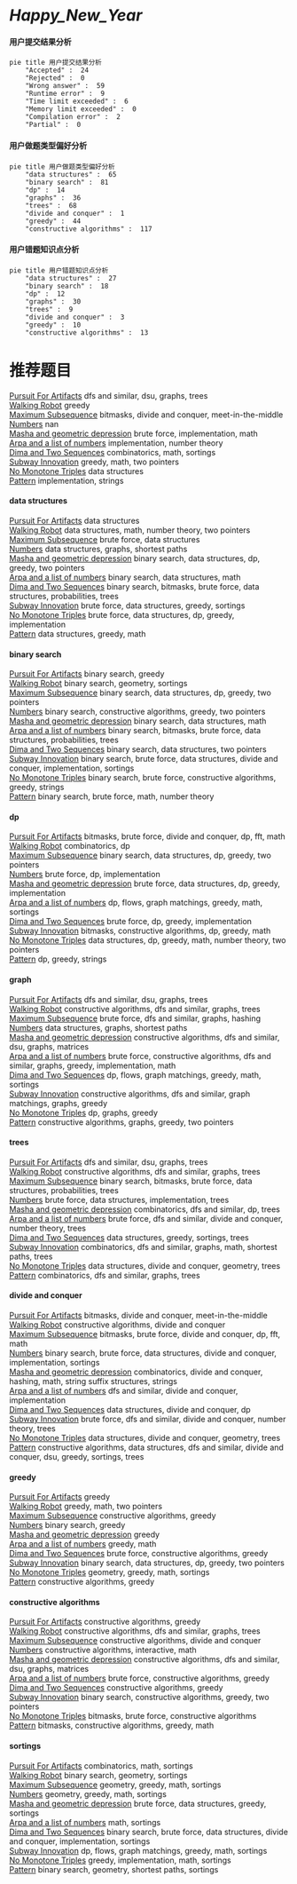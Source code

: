 # _Happy_New_Year_
<!-- tabs:start -->
#### **用户提交结果分析**

```mermaid
pie title 用户提交结果分析
    "Accepted" :  24
    "Rejected" :  0
    "Wrong answer" :  59
    "Runtime error" :  9
    "Time limit exceeded" :  6
    "Memory limit exceeded" :  0
    "Compilation error" :  2
    "Partial" :  0
```
#### **用户做题类型偏好分析**

```mermaid
pie title 用户做题类型偏好分析
    "data structures" :  65
    "binary search" :  81
    "dp" :  14
    "graphs" :  36
    "trees" :  68
    "divide and conquer" :  1
    "greedy" :  44
    "constructive algorithms" :  117
```
#### **用户错题知识点分析**

```mermaid
pie title 用户错题知识点分析
    "data structures" :  27
    "binary search" :  18
    "dp" :  12
    "graphs" :  30
    "trees" :  9
    "divide and conquer" :  3
    "greedy" :  10
    "constructive algorithms" :  13
```
<!-- tabs:end -->
# 推荐题目
[Pursuit For Artifacts](http://codeforces.com/problemset/problem/652/E)		dfs and similar,
                        dsu,
                        graphs,
                        trees		  
[Walking Robot](http://codeforces.com/problemset/problem/1154/D)		greedy		  
[Maximum Subsequence](http://codeforces.com/problemset/problem/888/E)		bitmasks,
                        divide and conquer,
                        meet-in-the-middle		  
[Numbers](http://codeforces.com/problemset/problem/241/D)		nan		  
[Masha and geometric depression](http://codeforces.com/problemset/problem/789/B)		brute force,
                        implementation,
                        math		  
[Arpa and a list of numbers](https://codeforces.com/contest/851/problem/D)		implementation,
                        number theory		  
[Dima and Two Sequences](http://codeforces.com/problemset/problem/272/D)		combinatorics,
                        math,
                        sortings		  
[Subway Innovation](http://codeforces.com/problemset/problem/371/E)		greedy,
                        math,
                        two pointers		  
[No Monotone Triples](http://codeforces.com/problemset/problem/1332/G)		data structures		  
[Pattern](http://codeforces.com/problemset/problem/412/C)		implementation,
                        strings		  
<!-- tabs:start -->
#### **data structures**
[Pursuit For Artifacts](http://codeforces.com/problemset/problem/1332/G)		data structures		  
[Walking Robot](http://codeforces.com/problemset/problem/1418/F)		data structures,
                        math,
                        number theory,
                        two pointers		  
[Maximum Subsequence](http://codeforces.com/problemset/problem/785/E)		brute force,
                        data structures		  
[Numbers](http://codeforces.com/problemset/problem/938/D)		data structures,
                        graphs,
                        shortest paths		  
[Masha and geometric depression](http://codeforces.com/problemset/problem/1492/C)		binary search,
                        data structures,
                        dp,
                        greedy,
                        two pointers		  
[Arpa and a list of numbers](http://codeforces.com/problemset/problem/1490/G)		binary search,
                        data structures,
                        math		  
[Dima and Two Sequences](http://codeforces.com/problemset/problem/1479/D)		binary search,
                        bitmasks,
                        brute force,
                        data structures,
                        probabilities,
                        trees		  
[Subway Innovation](http://codeforces.com/problemset/problem/1497/A)		brute force,
                        data structures,
                        greedy,
                        sortings		  
[No Monotone Triples](http://codeforces.com/problemset/problem/1491/C)		brute force,
                        data structures,
                        dp,
                        greedy,
                        implementation		  
[Pattern](http://codeforces.com/problemset/problem/1492/B)		data structures,
                        greedy,
                        math		  
#### **binary search**
[Pursuit For Artifacts](http://codeforces.com/problemset/problem/803/D)		binary search,
                        greedy		  
[Walking Robot](http://codeforces.com/problemset/problem/1019/D)		binary search,
                        geometry,
                        sortings		  
[Maximum Subsequence](http://codeforces.com/problemset/problem/1492/C)		binary search,
                        data structures,
                        dp,
                        greedy,
                        two pointers		  
[Numbers](http://codeforces.com/problemset/problem/1463/D)		binary search,
                        constructive algorithms,
                        greedy,
                        two pointers		  
[Masha and geometric depression](http://codeforces.com/problemset/problem/1490/G)		binary search,
                        data structures,
                        math		  
[Arpa and a list of numbers](http://codeforces.com/problemset/problem/1479/D)		binary search,
                        bitmasks,
                        brute force,
                        data structures,
                        probabilities,
                        trees		  
[Dima and Two Sequences](http://codeforces.com/problemset/problem/1436/E)		binary search,
                        data structures,
                        two pointers		  
[Subway Innovation](http://codeforces.com/problemset/problem/1461/D)		binary search,
                        brute force,
                        data structures,
                        divide and conquer,
                        implementation,
                        sortings		  
[No Monotone Triples](http://codeforces.com/problemset/problem/1493/C)		binary search,
                        brute force,
                        constructive algorithms,
                        greedy,
                        strings		  
[Pattern](http://codeforces.com/problemset/problem/1487/D)		binary search,
                        brute force,
                        math,
                        number theory		  
#### **dp**
[Pursuit For Artifacts](https://codeforces.com/contest/663/problem/E)		bitmasks,
                        brute force,
                        divide and conquer,
                        dp,
                        fft,
                        math		  
[Walking Robot](http://codeforces.com/problemset/problem/382/E)		combinatorics,
                        dp		  
[Maximum Subsequence](http://codeforces.com/problemset/problem/1492/C)		binary search,
                        data structures,
                        dp,
                        greedy,
                        two pointers		  
[Numbers](https://codeforces.com/contest/1457/problem/C)		brute force,
                        dp,
                        implementation		  
[Masha and geometric depression](http://codeforces.com/problemset/problem/1491/C)		brute force,
                        data structures,
                        dp,
                        greedy,
                        implementation		  
[Arpa and a list of numbers](http://codeforces.com/problemset/problem/1437/C)		dp,
                        flows,
                        graph matchings,
                        greedy,
                        math,
                        sortings		  
[Dima and Two Sequences](http://codeforces.com/problemset/problem/1499/B)		brute force,
                        dp,
                        greedy,
                        implementation		  
[Subway Innovation](http://codeforces.com/problemset/problem/1491/D)		bitmasks,
                        constructive algorithms,
                        dp,
                        greedy,
                        math		  
[No Monotone Triples](http://codeforces.com/problemset/problem/1497/E1)		data structures,
                        dp,
                        greedy,
                        math,
                        number theory,
                        two pointers		  
[Pattern](http://codeforces.com/problemset/problem/1466/C)		dp,
                        greedy,
                        strings		  
#### **graph**
[Pursuit For Artifacts](http://codeforces.com/problemset/problem/652/E)		dfs and similar,
                        dsu,
                        graphs,
                        trees		  
[Walking Robot](https://codeforces.com/contest/1341/problem/F)		constructive algorithms,
                        dfs and similar,
                        graphs,
                        trees		  
[Maximum Subsequence](http://codeforces.com/problemset/problem/574/B)		brute force,
                        dfs and similar,
                        graphs,
                        hashing		  
[Numbers](http://codeforces.com/problemset/problem/938/D)		data structures,
                        graphs,
                        shortest paths		  
[Masha and geometric depression](http://codeforces.com/problemset/problem/1012/B)		constructive algorithms,
                        dfs and similar,
                        dsu,
                        graphs,
                        matrices		  
[Arpa and a list of numbers](http://codeforces.com/problemset/problem/1487/C)		brute force,
                        constructive algorithms,
                        dfs and similar,
                        graphs,
                        greedy,
                        implementation,
                        math		  
[Dima and Two Sequences](http://codeforces.com/problemset/problem/1437/C)		dp,
                        flows,
                        graph matchings,
                        greedy,
                        math,
                        sortings		  
[Subway Innovation](http://codeforces.com/problemset/problem/1470/D)		constructive algorithms,
                        dfs and similar,
                        graph matchings,
                        graphs,
                        greedy		  
[No Monotone Triples](http://codeforces.com/problemset/problem/1476/C)		dp,
                        graphs,
                        greedy		  
[Pattern](http://codeforces.com/problemset/problem/1304/D)		constructive algorithms,
                        graphs,
                        greedy,
                        two pointers		  
#### **trees**
[Pursuit For Artifacts](http://codeforces.com/problemset/problem/652/E)		dfs and similar,
                        dsu,
                        graphs,
                        trees		  
[Walking Robot](https://codeforces.com/contest/1341/problem/F)		constructive algorithms,
                        dfs and similar,
                        graphs,
                        trees		  
[Maximum Subsequence](http://codeforces.com/problemset/problem/1479/D)		binary search,
                        bitmasks,
                        brute force,
                        data structures,
                        probabilities,
                        trees		  
[Numbers](http://codeforces.com/problemset/problem/1511/C)		brute force,
                        data structures,
                        implementation,
                        trees		  
[Masha and geometric depression](http://codeforces.com/problemset/problem/1499/F)		combinatorics,
                        dfs and similar,
                        dp,
                        trees		  
[Arpa and a list of numbers](http://codeforces.com/problemset/problem/1491/E)		brute force,
                        dfs and similar,
                        divide and conquer,
                        number theory,
                        trees		  
[Dima and Two Sequences](http://codeforces.com/problemset/problem/1466/D)		data structures,
                        greedy,
                        sortings,
                        trees		  
[Subway Innovation](http://codeforces.com/problemset/problem/1495/D)		combinatorics,
                        dfs and similar,
                        graphs,
                        math,
                        shortest paths,
                        trees		  
[No Monotone Triples](http://codeforces.com/problemset/problem/1303/G)		data structures,
                        divide and conquer,
                        geometry,
                        trees		  
[Pattern](http://codeforces.com/problemset/problem/1454/E)		combinatorics,
                        dfs and similar,
                        graphs,
                        trees		  
#### **divide and conquer**
[Pursuit For Artifacts](http://codeforces.com/problemset/problem/888/E)		bitmasks,
                        divide and conquer,
                        meet-in-the-middle		  
[Walking Robot](http://codeforces.com/problemset/problem/1250/M)		constructive algorithms,
                        divide and conquer		  
[Maximum Subsequence](https://codeforces.com/contest/663/problem/E)		bitmasks,
                        brute force,
                        divide and conquer,
                        dp,
                        fft,
                        math		  
[Numbers](http://codeforces.com/problemset/problem/1461/D)		binary search,
                        brute force,
                        data structures,
                        divide and conquer,
                        implementation,
                        sortings		  
[Masha and geometric depression](http://codeforces.com/problemset/problem/1466/G)		combinatorics,
                        divide and conquer,
                        hashing,
                        math,
                        string suffix structures,
                        strings		  
[Arpa and a list of numbers](http://codeforces.com/problemset/problem/1490/D)		dfs and similar,
                        divide and conquer,
                        implementation		  
[Dima and Two Sequences](https://codeforces.com/contest/1483/problem/C)		data structures,
                        divide and conquer,
                        dp		  
[Subway Innovation](http://codeforces.com/problemset/problem/1491/E)		brute force,
                        dfs and similar,
                        divide and conquer,
                        number theory,
                        trees		  
[No Monotone Triples](http://codeforces.com/problemset/problem/1303/G)		data structures,
                        divide and conquer,
                        geometry,
                        trees		  
[Pattern](http://codeforces.com/problemset/problem/1494/D)		constructive algorithms,
                        data structures,
                        dfs and similar,
                        divide and conquer,
                        dsu,
                        greedy,
                        sortings,
                        trees		  
#### **greedy**
[Pursuit For Artifacts](http://codeforces.com/problemset/problem/1154/D)		greedy		  
[Walking Robot](http://codeforces.com/problemset/problem/371/E)		greedy,
                        math,
                        two pointers		  
[Maximum Subsequence](http://codeforces.com/problemset/problem/508/C)		constructive algorithms,
                        greedy		  
[Numbers](http://codeforces.com/problemset/problem/803/D)		binary search,
                        greedy		  
[Masha and geometric depression](http://codeforces.com/problemset/problem/1070/D)		greedy		  
[Arpa and a list of numbers](http://codeforces.com/problemset/problem/1490/A)		greedy,
                        math		  
[Dima and Two Sequences](http://codeforces.com/problemset/problem/1481/C)		brute force,
                        constructive algorithms,
                        greedy		  
[Subway Innovation](http://codeforces.com/problemset/problem/1492/C)		binary search,
                        data structures,
                        dp,
                        greedy,
                        two pointers		  
[No Monotone Triples](https://codeforces.com/contest/1496/problem/C)		geometry,
                        greedy,
                        math,
                        sortings		  
[Pattern](http://codeforces.com/problemset/problem/1493/A)		constructive algorithms,
                        greedy		  
#### **constructive algorithms**
[Pursuit For Artifacts](http://codeforces.com/problemset/problem/508/C)		constructive algorithms,
                        greedy		  
[Walking Robot](https://codeforces.com/contest/1341/problem/F)		constructive algorithms,
                        dfs and similar,
                        graphs,
                        trees		  
[Maximum Subsequence](http://codeforces.com/problemset/problem/1250/M)		constructive algorithms,
                        divide and conquer		  
[Numbers](http://codeforces.com/problemset/problem/679/A)		constructive algorithms,
                        interactive,
                        math		  
[Masha and geometric depression](http://codeforces.com/problemset/problem/1012/B)		constructive algorithms,
                        dfs and similar,
                        dsu,
                        graphs,
                        matrices		  
[Arpa and a list of numbers](http://codeforces.com/problemset/problem/1481/C)		brute force,
                        constructive algorithms,
                        greedy		  
[Dima and Two Sequences](http://codeforces.com/problemset/problem/1493/A)		constructive algorithms,
                        greedy		  
[Subway Innovation](http://codeforces.com/problemset/problem/1463/D)		binary search,
                        constructive algorithms,
                        greedy,
                        two pointers		  
[No Monotone Triples](https://codeforces.com/contest/1456/problem/B)		bitmasks,
                        brute force,
                        constructive algorithms		  
[Pattern](http://codeforces.com/problemset/problem/1492/D)		bitmasks,
                        constructive algorithms,
                        greedy,
                        math		  
#### **sortings**
[Pursuit For Artifacts](http://codeforces.com/problemset/problem/272/D)		combinatorics,
                        math,
                        sortings		  
[Walking Robot](http://codeforces.com/problemset/problem/1019/D)		binary search,
                        geometry,
                        sortings		  
[Maximum Subsequence](https://codeforces.com/contest/1496/problem/C)		geometry,
                        greedy,
                        math,
                        sortings		  
[Numbers](http://codeforces.com/problemset/problem/1495/A)		geometry,
                        greedy,
                        math,
                        sortings		  
[Masha and geometric depression](http://codeforces.com/problemset/problem/1497/A)		brute force,
                        data structures,
                        greedy,
                        sortings		  
[Arpa and a list of numbers](http://codeforces.com/problemset/problem/1427/A)		math,
                        sortings		  
[Dima and Two Sequences](http://codeforces.com/problemset/problem/1461/D)		binary search,
                        brute force,
                        data structures,
                        divide and conquer,
                        implementation,
                        sortings		  
[Subway Innovation](http://codeforces.com/problemset/problem/1437/C)		dp,
                        flows,
                        graph matchings,
                        greedy,
                        math,
                        sortings		  
[No Monotone Triples](http://codeforces.com/problemset/problem/1473/A)		greedy,
                        implementation,
                        math,
                        sortings		  
[Pattern](http://codeforces.com/problemset/problem/1486/B)		binary search,
                        geometry,
                        shortest paths,
                        sortings		  
<!-- tabs:end -->
